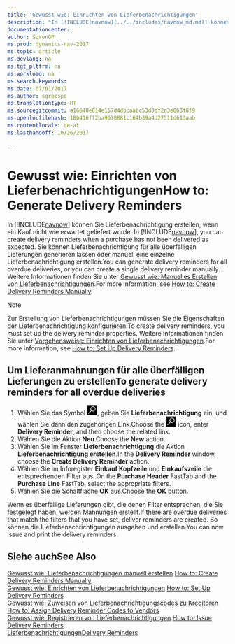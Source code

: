 ```yaml
---
title: 'Gewusst wie: Einrichten von Lieferbenachrichtigungen'
description: "In [!INCLUDE[navnow](../../includes/navnow_md.md)] können Sie Lieferbenachrichtigung erstellen, wenn ein Kauf nicht wie erwartet geliefert wurde."
documentationcenter: 
author: SorenGP
ms.prod: dynamics-nav-2017
ms.topic: article
ms.devlang: na
ms.tgt_pltfrm: na
ms.workload: na
ms.search.keywords: 
ms.date: 07/01/2017
ms.author: sgroespe
ms.translationtype: HT
ms.sourcegitcommit: a16640e014e157d4dbcaabc53d0df2d3e063f8f9
ms.openlocfilehash: 18b416ff2ba9678881c164b39a4d27511d613aab
ms.contentlocale: de-at
ms.lasthandoff: 10/26/2017

---
```

# <a name="how-to-generate-delivery-reminders"></a><span data-ttu-id="afa39-103">Gewusst wie: Einrichten von Lieferbenachrichtigungen</span><span class="sxs-lookup"><span data-stu-id="afa39-103">How to: Generate Delivery Reminders</span></span>
<span data-ttu-id="afa39-104">In [!INCLUDE[navnow](../../includes/navnow_md.md)] können Sie Lieferbenachrichtigung erstellen, wenn ein Kauf nicht wie erwartet geliefert wurde..</span><span class="sxs-lookup"><span data-stu-id="afa39-104">In [!INCLUDE[navnow](../../includes/navnow_md.md)], you can create delivery reminders when a purchase has not been delivered as expected.</span></span> <span data-ttu-id="afa39-105">Sie können Lieferbenachrichtigung für alle überfälligen Lieferungen generieren lassen oder manuell eine einzelne Lieferbenachrichtigung erstellen.</span><span class="sxs-lookup"><span data-stu-id="afa39-105">You can generate delivery reminders for all overdue deliveries, or you can create a single delivery reminder manually.</span></span> <span data-ttu-id="afa39-106">Weitere Informationen finden Sie unter [Gewusst wie: Manuelles Erstellen von Lieferbenachrichtigungen](how-to-create-delivery-reminders-manually.md).</span><span class="sxs-lookup"><span data-stu-id="afa39-106">For more information, see [How to: Create Delivery Reminders Manually](how-to-create-delivery-reminders-manually.md).</span></span>  

> [!NOTE]  
>  <span data-ttu-id="afa39-107">Zur Erstellung von Lieferbenachrichtigungen müssen Sie die Eigenschaften der Lieferbenachrichtigung konfigurieren.</span><span class="sxs-lookup"><span data-stu-id="afa39-107">To create delivery reminders, you must set up the delivery reminder properties.</span></span> <span data-ttu-id="afa39-108">Weitere Informationen finden Sie unter [Vorgehensweise: Einrichten von Lieferbenachrichtigungen](how-to-set-up-delivery-reminders.md).</span><span class="sxs-lookup"><span data-stu-id="afa39-108">For more information, see [How to: Set Up Delivery Reminders](how-to-set-up-delivery-reminders.md).</span></span>  

## <a name="to-generate-delivery-reminders-for-all-overdue-deliveries"></a><span data-ttu-id="afa39-109">Um Lieferanmahnungen für alle überfälligen Lieferungen zu erstellen</span><span class="sxs-lookup"><span data-stu-id="afa39-109">To generate delivery reminders for all overdue deliveries</span></span>  

1.  <span data-ttu-id="afa39-110">Wählen Sie das Symbol ![Nach Seite oder Bericht suchen](../../media/ui-search/search_small.png "Nach Seite oder Bericht suchen"), geben Sie **Lieferbenachrichtigung** ein, und wählen Sie dann den zugehörigen Link.</span><span class="sxs-lookup"><span data-stu-id="afa39-110">Choose the ![Search for Page or Report](../../media/ui-search/search_small.png "Search for Page or Report icon") icon, enter **Delivery Reminder**, and then choose the related link.</span></span>  
2.  <span data-ttu-id="afa39-111">Wählen Sie die Aktion **Neu**.</span><span class="sxs-lookup"><span data-stu-id="afa39-111">Choose the **New** action.</span></span>  
3.  <span data-ttu-id="afa39-112">Wählen Sie im Fenster **Lieferbenachrichtigung** die Aktion **Lieferbenachrichtigung erstellen**.</span><span class="sxs-lookup"><span data-stu-id="afa39-112">In the **Delivery Reminder** window, choose the **Create Delivery Reminder** action.</span></span>  
4.  <span data-ttu-id="afa39-113">Wählen Sie im Inforegister **Einkauf Kopfzeile** und **Einkaufszeile** die entsprechenden Filter aus..</span><span class="sxs-lookup"><span data-stu-id="afa39-113">On the **Purchase Header** FastTab and the **Purchase Line** FastTab, select the appropriate filters.</span></span>  
5.  <span data-ttu-id="afa39-114">Wählen Sie die Schaltfläche **OK** aus.</span><span class="sxs-lookup"><span data-stu-id="afa39-114">Choose the **OK** button.</span></span>  

<span data-ttu-id="afa39-115">Wenn es überfällige Lieferungen gibt, die denen Filter entsprechen, die Sie festgelegt haben, werden Mahnungen erstellt.</span><span class="sxs-lookup"><span data-stu-id="afa39-115">If there are overdue deliveries that match the filters that you have set, deliver reminders are created.</span></span> <span data-ttu-id="afa39-116">So können die Lieferbenachrichtigungen ausgeben und erstellen.</span><span class="sxs-lookup"><span data-stu-id="afa39-116">You can now issue and print the delivery reminders.</span></span>  

## <a name="see-also"></a><span data-ttu-id="afa39-117">Siehe auch</span><span class="sxs-lookup"><span data-stu-id="afa39-117">See Also</span></span>  
 <span data-ttu-id="afa39-118">[Gewusst wie: Lieferbenachrichtigungen manuell erstellen](how-to-create-delivery-reminders-manually.md) </span><span class="sxs-lookup"><span data-stu-id="afa39-118">[How to: Create Delivery Reminders Manually](how-to-create-delivery-reminders-manually.md) </span></span>  
 <span data-ttu-id="afa39-119">[Gewusst wie: Einrichten von Lieferbenachrichtigungen](how-to-set-up-delivery-reminders.md) </span><span class="sxs-lookup"><span data-stu-id="afa39-119">[How to: Set Up Delivery Reminders](how-to-set-up-delivery-reminders.md) </span></span>  
 <span data-ttu-id="afa39-120">[Gewusst wie: Zuweisen von Lieferbenachrichtigungscodes zu Kreditoren](how-to-assign-delivery-reminder-codes-to-vendors.md) </span><span class="sxs-lookup"><span data-stu-id="afa39-120">[How to: Assign Delivery Reminder Codes to Vendors](how-to-assign-delivery-reminder-codes-to-vendors.md) </span></span>  
 <span data-ttu-id="afa39-121">[Gewusst wie: Registrieren von Lieferbenachrichtigungen](how-to-issue-delivery-reminders.md) </span><span class="sxs-lookup"><span data-stu-id="afa39-121">[How to: Issue Delivery Reminders](how-to-issue-delivery-reminders.md) </span></span>  
 [<span data-ttu-id="afa39-122">Lieferbenachrichtigungen</span><span class="sxs-lookup"><span data-stu-id="afa39-122">Delivery Reminders</span></span>](delivery-reminders.md)

